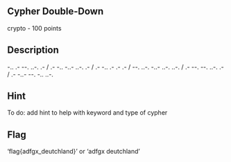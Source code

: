 ## Cypher Double-Down
crypto - 100 points

Description
------------
-.. .- --. ..-. .- / .- -.. -..- ..-. .- / .- -.. .- .- .- / --. ..-. -..- ..-. ..-. / .- --. --. ..-. .- / .- -..- --. -.. ..-.

Hint
------------
To do: add hint to help with keyword and type of cypher

Flag
------------
‘flag{adfgx_deutchland}’ or ‘adfgx deutchland’
